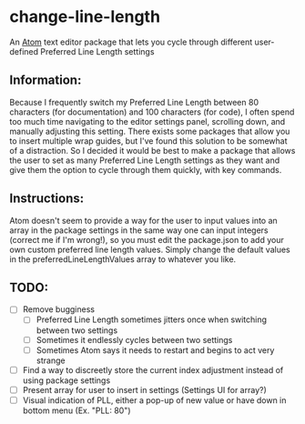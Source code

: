 # change-line-length
An [Atom](https://atom.io) text editor package that lets you cycle through
different user-defined Preferred Line Length settings

## Information:

Because I frequently switch my Preferred Line Length between 80 characters (for
documentation) and 100 characters (for code), I often spend too much time
navigating to the editor settings panel, scrolling down, and manually adjusting
this setting.  There exists some packages that allow you to insert multiple wrap
guides, but I've found this solution to be somewhat of a distraction.  So I
decided it would be best to make a package that allows the user to set as many
Preferred Line Length settings as they want and give them the option to cycle
through them quickly, with key commands.

## Instructions:

Atom doesn't seem to provide a way for the user to input values into an array in
the package settings in the same way one can input integers (correct me if I'm
wrong!), so you must edit the package.json to add your own custom preferred line
length values.  Simply change the default values in the
preferredLineLengthValues array to whatever you like.

## TODO:

- [ ] Remove bugginess
    - [ ] Preferred Line Length sometimes jitters once when switching between
    two settings
    - [ ] Sometimes it endlessly cycles between two settings
    - [ ] Sometimes Atom says it needs to restart and begins to act very strange
- [ ] Find a way to discreetly store the current index adjustment instead of
using package settings
- [ ] Present array for user to insert in settings (Settings UI for array?)
- [ ] Visual indication of PLL, either a pop-up of new value or have down in
bottom menu (Ex. "PLL: 80")

